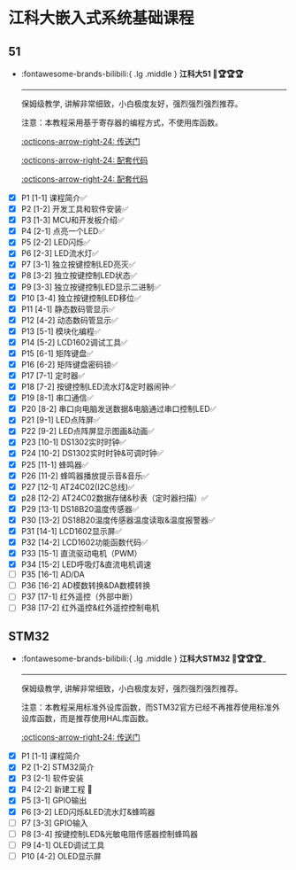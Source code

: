 # 江科大嵌入式系统基础课程 

## 51
<div class="grid cards" markdown>

-   :fontawesome-brands-bilibili:{ .lg .middle } __江科大51 🎯🏆🏆🏆__

    ---

    保姆级教学, 讲解非常细致，小白极度友好，强烈强烈强烈推荐。

    注意：本教程采用基于寄存器的编程方式，不使用库函数。

    [:octicons-arrow-right-24: <a href="https://www.bilibili.com/video/BV1Mb411e7re/?spm_id_from=333.999.0.0&vd_source=5a427660f0337fedc22d4803661d493f" target="_blank"> 传送门 </a>](#)

    [:octicons-arrow-right-24: <a href="https://github.com/jjejdhhd/Learn_STC89C52.git" target="_blank"> 配套代码 </a>](#)

    [:octicons-arrow-right-24: <a href="https://github.com/guangsuqiu/learn_STC89C52.git" target="_blank"> 配套代码 </a>](#)
</div>

- [x] P1 [1-1] 课程简介✅
- [x] P2 [1-2] 开发工具和软件安装✅
- [x] P3 [1-3] MCU和开发板介绍✅
- [x] P4 [2-1] 点亮一个LED✅
- [x] P5 [2-2] LED闪烁✅
- [x] P6 [2-3] LED流水灯✅
- [x] P7 [3-1] 独立按键控制LED亮灭✅
- [x] P8 [3-2] 独立按键控制LED状态✅
- [x] P9 [3-3] 独立按键控制LED显示二进制✅
- [x] P10 [3-4] 独立按键控制LED移位✅
- [x] P11 [4-1] 静态数码管显示✅
- [x] P12 [4-2] 动态数码管显示✅
- [x] P13 [5-1] 模块化编程✅
- [x] P14 [5-2] LCD1602调试工具✅
- [x] P15 [6-1] 矩阵键盘✅
- [x] P16 [6-2] 矩阵键盘密码锁✅
- [x] P17 [7-1] 定时器✅
- [x] P18 [7-2] 按键控制LED流水灯&定时器闹钟✅
- [x] P19 [8-1] 串口通信✅
- [x] P20 [8-2] 串口向电脑发送数据&电脑通过串口控制LED✅
- [x] P21 [9-1] LED点阵屏✅
- [x] P22 [9-2] LED点阵屏显示图画&动画✅
- [x] P23 [10-1] DS1302实时时钟✅
- [x] P24 [10-2] DS1302实时时钟&可调时钟✅
- [x] P25 [11-1] 蜂鸣器✅
- [x] P26 [11-2] 蜂鸣器播放提示音&音乐✅
- [x] P27 [12-1] AT24C02(I2C总线)✅
- [x] p28 [12-2] AT24C02数据存储&秒表（定时器扫描）✅
- [x] P29 [13-1] DS18B20温度传感器✅
- [x] P30 [13-2] DS18B20温度传感器温度读取&温度报警器✅
- [x] P31 [14-1] LCD1602显示屏✅
- [x] P32 [14-2] LCD1602功能函数代码✅
- [x] P33 [15-1] 直流驱动电机（PWM）
- [x] P34 [15-2] LED呼吸灯&直流电机调速
- [ ] P35 [16-1] AD/DA 
- [ ] P36 [16-2] AD模数转换&DA数模转换
- [ ] P37 [17-1] 红外遥控（外部中断）
- [ ] P38 [17-2] 红外遥控&红外遥控控制电机

## STM32

<div class="grid cards" markdown>

-   :fontawesome-brands-bilibili:{ .lg .middle } __江科大STM32 🎯🏆🏆🏆___

    ---

    保姆级教学, 讲解非常细致，小白极度友好，强烈强烈强烈推荐。

    注意：本教程采用标准外设库函数，而STM32官方已经不再推荐使用标准外设库函数，而是推荐使用HAL库函数。

    [:octicons-arrow-right-24: <a href="https://www.bilibili.com/video/BV1th411z7sn/?spm_id_from=333.999.0.0&vd_source=5a427660f0337fedc22d4803661d493f" target="_blank"> 传送门 </a>](#)
</div>

- [x] P1 [1-1] 课程简介
- [x] P2 [1-2] STM32简介
- [x] P3 [2-1] 软件安装
- [x] P4 [2-2] 新建工程 🎯
- [x] P5 [3-1] GPIO输出
- [x] P6 [3-2] LED闪烁&LED流水灯&蜂鸣器
- [ ] P7 [3-3] GPIO输入
- [ ] P8 [3-4] 按键控制LED&光敏电阻传感器控制蜂鸣器
- [ ] P9 [4-1] OLED调试工具
- [ ] P10 [4-2] OLED显示屏  